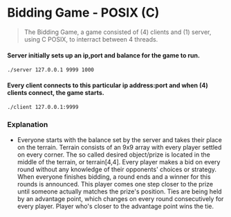 # Bidding Game - POSIX (C)

>The Bidding Game, a game consisted of (4) clients and (1) server, using C POSIX, to interract between 4 threads. 

#### Server initially sets up an ip,port and balance for the game to run. 
```
./server 127.0.0.1 9999 1000
```

#### Every client connects to this particular ip address:port and when (4) clients connect, the game starts. 
```
./client 127.0.0.1:9999
```

### Explanation
* Everyone starts with the balance set by the server and takes their place on the terrain. 
Terrain consists of an 9x9 array with every player settled on every corner. 
The so called desired object/prize is located in the middle of the terrain, or terrain[4,4]. 
Every player makes a bid on every round without any knowledge of their opponents' choices or strategy. 
When everyone finishes bidding, a round ends and a winner for this rounds is announced. 
This player comes one step closer to the prize until someone actually matches the prize's position. 
Ties are being held by an advantage point, which changes on every round consecutively for every player. 
Player who's closer to the advantage point wins the tie.

